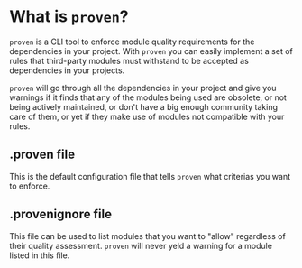 # What is `proven`?

`proven` is a CLI tool to enforce module quality requirements for the dependencies in your project. With `proven` you can easily implement a set of rules that third-party modules must withstand to be accepted as dependencies in your projects.

`proven` will go through all the dependencies in your project and give you warnings if it finds that any of the modules being used are obsolete, or not being actively maintained, or don't have a big enough community taking care of them, or yet if they make use of modules not compatible with your rules.


## .proven file

This is the default configuration file that tells `proven` what criterias you want to enforce.


## .provenignore file

This file can be used to list modules that you want to "allow" regardless of their quality assessment. `proven` will never yeld a warning for a module listed in this file.
